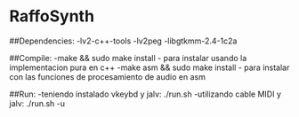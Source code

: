 RaffoSynth
====

##Dependencies:
-lv2-c++-tools
-lv2peg
-libgtkmm-2.4-1c2a

##Compile:
-make && sudo make install - para instalar usando la implementacion pura en c++
-make asm && sudo make install - para instalar con las funciones de procesamiento de audio en asm

##Run:
-teniendo instalado vkeybd y jalv: ./run.sh
-utilizando cable MIDI y jalv: ./run.sh -u
